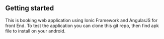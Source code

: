 ## Getting started ##

This is booking web application using Ionic Framework and AngularJS for front End.
To test the application you can clone this git repo, then find apk file to install on your android.

